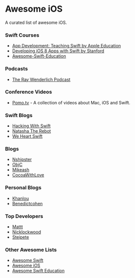 # Awesome iOS
A curated list of awesome iOS. 

### Swift Courses
* [App Development: Teaching Swift by Apple Education](https://itunes.apple.com/us/course/app-development-teaching-swift/id1003406963)
* [Developing iOS 8 Apps with Swift by Stanford](https://itunes.apple.com/en/course/developing-ios-8-apps-swift/id961180099)
* [Awesome-Swift-Education](https://github.com/hsavit1/Awesome-Swift-Education)

### Podcasts
* [The Ray Wenderlich Podcast](http://www.raywenderlich.com/rwpodcast)

### Conference Videos
* [Pomo.tv](http://www.pomo.tv/events/) - A collection of videos about Mac, iOS and Swift.

### Swift Blogs
* [Hacking With Swift](https://www.hackingwithswift.com)
* [Natasha The Rebot](http://natashatherobot.com/)
* [We Heart Swift](https://www.weheartswift.com)

### Blogs
* [Nshipster](http://nshipster.com)
* [ObjC](https://www.objc.io)
* [Mikeash](https://www.mikeash.com/pyblog/)
* [CocoaWithLove](http://cocoawithlove.com)

### Personal Blogs
* [Khanlou](http://khanlou.com/)
* [Benedictcohen](http://benedictcohen.co.uk/blog/)

### Top Developers
* [Mattt](https://github.com/mattt/)
* [Nicklockwood](https://github.com/nicklockwood)
* [Steipete](https://github.com/steipete)

### Other Awesome Lists
* [Awesome Swift](https://github.com/Wolg/awesome-swift)
* [Awesome iOS](https://github.com/vsouza/awesome-ios)
* [Awesome Swift Education](https://github.com/hsavit1/Awesome-Swift-Education)

